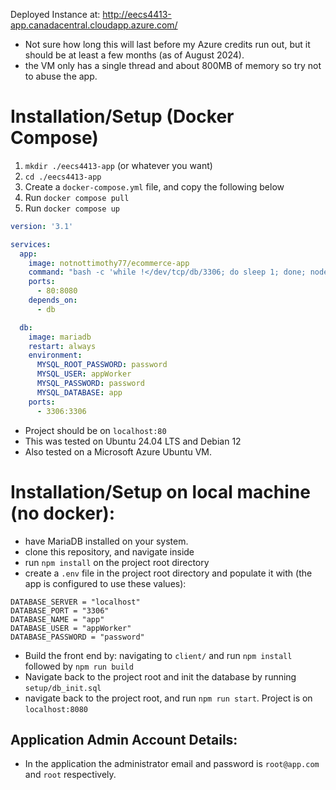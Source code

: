 Deployed Instance at: http://eecs4413-app.canadacentral.cloudapp.azure.com/
* Not sure how long this will last before my Azure credits run out, but it should be at least a few months (as of August 2024).
* the VM only has a single thread and about 800MB of memory so try not to abuse the app. 

# Installation/Setup (Docker Compose)
1. `mkdir ./eecs4413-app` (or whatever you want)
2. `cd ./eecs4413-app`
3. Create a `docker-compose.yml` file, and copy the following below
4. Run `docker compose pull`
5. Run `docker compose up` 

```yml
version: '3.1'

services:
  app:
    image: notnottimothy77/ecommerce-app
    command: "bash -c 'while !</dev/tcp/db/3306; do sleep 1; done; node /app/server.js'"
    ports:
      - 80:8080
    depends_on:
      - db

  db:
    image: mariadb
    restart: always
    environment:
      MYSQL_ROOT_PASSWORD: password
      MYSQL_USER: appWorker
      MYSQL_PASSWORD: password
      MYSQL_DATABASE: app
    ports:
      - 3306:3306

```
* Project should be on `localhost:80`
* This was tested on Ubuntu 24.04 LTS and Debian 12
* Also tested on a Microsoft Azure Ubuntu VM. 

# Installation/Setup on local machine (no docker):
* have MariaDB installed on your system. 
* clone this repository, and navigate inside
* run `npm install` on the project root directory
* create a `.env` file in the project root directory and populate it with (the app is configured to use these values): 
```env
DATABASE_SERVER = "localhost"
DATABASE_PORT = "3306"
DATABASE_NAME = "app"
DATABASE_USER = "appWorker"
DATABASE_PASSWORD = "password"
```
* Build the front end by: navigating to `client/` and run `npm install` followed by `npm run build`
* Navigate back to the project root and init the database by running `setup/db_init.sql`
* navigate back to the project root, and run `npm run start`. Project is on `localhost:8080`

## Application Admin Account Details:
* In the application the administrator email and password is `root@app.com` and `root` respectively. 
